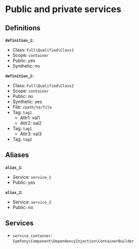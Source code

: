 Public and private services
===========================

Definitions
-----------

**`definition_1`:**
- Class: `Full\Qualified\Class1`
- Scope: `container`
- Public: yes
- Synthetic: no

**`definition_2`:**
- Class: `Full\Qualified\Class2`
- Scope: `container`
- Public: no
- Synthetic: yes
- File: `/path/to/file`
- Tag: `tag1`
    - Attr1: val1
    - Attr2: val2
- Tag: `tag1`
    - Attr3: val3
- Tag: `tag2`

Aliases
-------

**`alias_1`:**
- Service: `service_1`
- Public: yes

**`alias_2`:**
- Service: `service_2`
- Public: no

Services
--------

- `service_container`: `Symfony\Component\DependencyInjection\ContainerBuilder`
